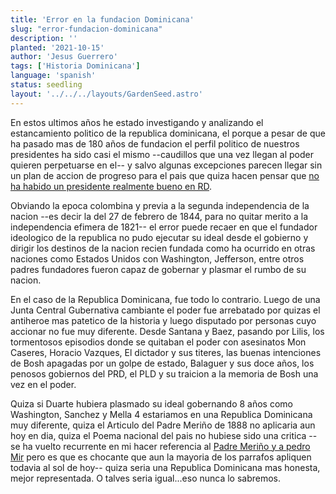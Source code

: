 ```yaml
---
title: 'Error en la fundacion Dominicana'
slug: "error-fundacion-dominicana"
description: ''
planted: '2021-10-15'
author: 'Jesus Guerrero'
tags: ['Historia Dominicana']
language: 'spanish'
status: seedling
layout: '../../../layouts/GardenSeed.astro'
---
```


En estos ultimos años he estado investigando y analizando el estancamiento politico de la republica dominicana, el porque a pesar
de que ha pasado mas de 180 años de fundacion el perfil politico de nuestros presidentes ha sido casi el mismo --caudillos que una vez llegan al poder
quieren perpetuarse en el-- y salvo algunas excepciones parecen llegar sin un plan de accion de progreso para el pais que quiza hacen pensar que [no
ha habido un presidente realmente bueno en RD](/no-ha-habido-un-presidente-bueno-en-rd).

Obviando la epoca colombina y previa a la segunda independencia de la nacion --es decir la del 27 de febrero de 1844, para no quitar merito a la independencia efimera de 1821-- el error puede recaer en
que el fundador ideologico de la republica no pudo ejecutar su ideal desde el gobierno y dirigir los destinos de la nacion recien fundada como ha ocurrido en otras
naciones como Estados Unidos con Washington, Jefferson, entre otros padres fundadores fueron capaz de gobernar y 
plasmar el rumbo de su nacion.

En el caso de la Republica Dominicana, fue todo lo contrario. Luego de una Junta Central Gubernativa cambiante el poder fue
arrebatado por quizas el antiheroe mas patetico de la historia y luego disputado por personas cuyo accionar no fue muy diferente.
Desde Santana y Baez, pasando por Lilis, los tormentosos episodios donde se quitaban el poder con asesinatos Mon Caseres, Horacio Vazques, El dictador y sus titeres,
las buenas intenciones de Bosh apagadas por un golpe de estado, Balaguer y sus doce años, los penosos gobiernos del PRD, el PLD y su traicion a la memoria de Bosh una vez en el poder.

Quiza si Duarte hubiera plasmado su ideal gobernando 8 años como Washington, Sanchez y Mella 4 estariamos en una 
Republica Dominicana muy diferente, quiza el Articulo del Padre Meriño de 1888 no aplicaria aun hoy en dia, quiza el Poema nacional
del pais no hubiese sido una critica --se ha vuelto recurrente en mi hacer referencia al [Padre Meriño y a pedro Mir](/garden/seeds/dia-de-independencia-2019) pero es que es chocante que aun la mayoria de los parrafos apliquen todavia al sol de hoy-- quiza seria una Republica Dominicana mas honesta, mejor representada. O talves seria igual...eso nunca lo sabremos. 